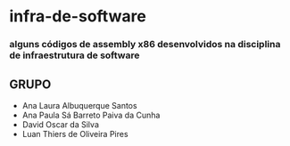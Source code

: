 # infra-de-software

### alguns códigos de assembly x86 desenvolvidos na disciplina de infraestrutura de software

## GRUPO 
- Ana Laura Albuquerque Santos
- Ana Paula Sá Barreto Paiva da Cunha
- David Oscar da Silva
- Luan Thiers de Oliveira Pires
